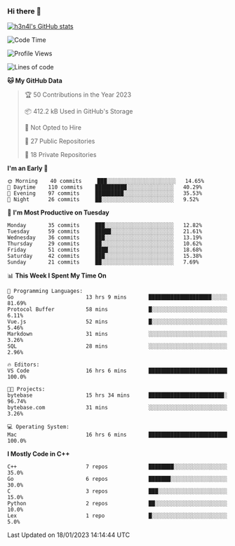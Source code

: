 ### Hi there 👋

[![h3n4l's GitHub stats](https://github-readme-stats.vercel.app/api?username=h3n4l&count_private=true&show_icons=true&theme=radical)](https://github.com/h3n4l/github-readme-stats)

<!--START_SECTION:waka-->
![Code Time](http://img.shields.io/badge/Code%20Time-895%20hrs%2013%20mins-blue)

![Profile Views](http://img.shields.io/badge/Profile%20Views-0-blue)

![Lines of code](https://img.shields.io/badge/From%20Hello%20World%20I%27ve%20Written-44%20Thousand%20lines%20of%20code-blue)

**🐱 My GitHub Data** 

> 🏆 50 Contributions in the Year 2023
 > 
> 📦 412.2 kB Used in GitHub's Storage 
 > 
> 🚫 Not Opted to Hire
 > 
> 📜 27 Public Repositories 
 > 
> 🔑 18 Private Repositories  
 > 
**I'm an Early 🐤** 

```text
🌞 Morning    40 commits     ███░░░░░░░░░░░░░░░░░░░░░░   14.65% 
🌆 Daytime    110 commits    ██████████░░░░░░░░░░░░░░░   40.29% 
🌃 Evening    97 commits     █████████░░░░░░░░░░░░░░░░   35.53% 
🌙 Night      26 commits     ██░░░░░░░░░░░░░░░░░░░░░░░   9.52%

```
📅 **I'm Most Productive on Tuesday** 

```text
Monday       35 commits     ███░░░░░░░░░░░░░░░░░░░░░░   12.82% 
Tuesday      59 commits     █████░░░░░░░░░░░░░░░░░░░░   21.61% 
Wednesday    36 commits     ███░░░░░░░░░░░░░░░░░░░░░░   13.19% 
Thursday     29 commits     ██░░░░░░░░░░░░░░░░░░░░░░░   10.62% 
Friday       51 commits     ████░░░░░░░░░░░░░░░░░░░░░   18.68% 
Saturday     42 commits     ███░░░░░░░░░░░░░░░░░░░░░░   15.38% 
Sunday       21 commits     ██░░░░░░░░░░░░░░░░░░░░░░░   7.69%

```


📊 **This Week I Spent My Time On** 

```text
💬 Programming Languages: 
Go                       13 hrs 9 mins       ████████████████████░░░░░   81.69% 
Protocol Buffer          58 mins             █░░░░░░░░░░░░░░░░░░░░░░░░   6.11% 
Vue.js                   52 mins             █░░░░░░░░░░░░░░░░░░░░░░░░   5.46% 
Markdown                 31 mins             ░░░░░░░░░░░░░░░░░░░░░░░░░   3.26% 
SQL                      28 mins             ░░░░░░░░░░░░░░░░░░░░░░░░░   2.96%

🔥 Editors: 
VS Code                  16 hrs 6 mins       █████████████████████████   100.0%

🐱‍💻 Projects: 
bytebase                 15 hrs 34 mins      ████████████████████████░   96.74% 
bytebase.com             31 mins             ░░░░░░░░░░░░░░░░░░░░░░░░░   3.26%

💻 Operating System: 
Mac                      16 hrs 6 mins       █████████████████████████   100.0%

```

**I Mostly Code in C++** 

```text
C++                      7 repos             ████████░░░░░░░░░░░░░░░░░   35.0% 
Go                       6 repos             ███████░░░░░░░░░░░░░░░░░░   30.0% 
C                        3 repos             ███░░░░░░░░░░░░░░░░░░░░░░   15.0% 
Python                   2 repos             ██░░░░░░░░░░░░░░░░░░░░░░░   10.0% 
Lex                      1 repo              █░░░░░░░░░░░░░░░░░░░░░░░░   5.0%

```



 Last Updated on 18/01/2023 14:14:44 UTC
<!--END_SECTION:waka-->

